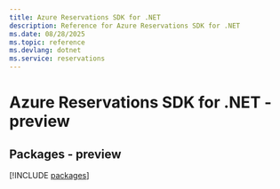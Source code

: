 ```yaml
---
title: Azure Reservations SDK for .NET
description: Reference for Azure Reservations SDK for .NET
ms.date: 08/28/2025
ms.topic: reference
ms.devlang: dotnet
ms.service: reservations
---
```

# Azure Reservations SDK for .NET - preview
## Packages - preview
[!INCLUDE [packages](reservations-index.md)]
